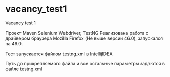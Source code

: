 # vacancy_test1
Vacancy test 1

Проект Maven
Selenium Webdriver, TestNG
Реализована работа с драйвером браузера Mozilla Firefox (Не выше версии 46.0), запускался на 46.0.

Тест запускается файлом testng.xml в IntellijIDEA

Путь до прикрепляемого файла и все остальные параметры задаются в файле testng.xml 
